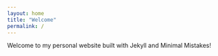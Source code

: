 ```yaml
---
layout: home
title: "Welcome"
permalink: /
---
```


Welcome to my personal website built with Jekyll and Minimal Mistakes!
